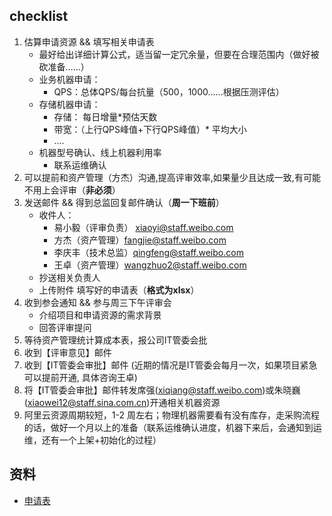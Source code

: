 ## checklist
1. 估算申请资源 && 填写相关申请表
    * 最好给出详细计算公式，适当留一定冗余量，但要在合理范围内（做好被砍准备……）
    * 业务机器申请：
      + QPS：总体QPS/每台抗量（500，1000……根据压测评估）
    * 存储机器申请：
      + 存储： 每日增量*预估天数 
      + 带宽：（上行QPS峰值+下行QPS峰值）* 平均大小 
      + ....
    * 机器型号确认、线上机器利用率
      + 联系运维确认
2. 可以提前和资产管理（方杰）沟通,提高评审效率,如果量少且达成一致,有可能不用上会评审（**非必须**）
3. 发送邮件 && 得到总监回复邮件确认（**周一下班前**）
    + 收件人：
        + 易小毅（评审负责） xiaoyi@staff.weibo.com
        + 方杰（资产管理）fangjie@staff.weibo.com 
        + 李庆丰（技术总监）qingfeng@staff.weibo.com
        + 王卓（资产管理）wangzhuo2@staff.weibo.com
    + 抄送相关负责人
    + 上传附件 填写好的申请表（**格式为xlsx**）
4. 收到参会通知 && 参与周三下午评审会
    + 介绍项目和申请资源的需求背景
    + 回答评审提问  
5. 等待资产管理统计算成本表，报公司IT管委会批
6. 收到【评审意见】邮件 
7. 收到【IT管委会审批】邮件 (近期的情况是IT管委会每月一次，如果项目紧急可以提前开通, 具体咨询王卓)
8. 将【IT管委会审批】邮件转发席强(xiqiang@staff.weibo.com)或朱晓巍(xiaowei12@staff.sina.com.cn)开通相关机器资源
9. 阿里云资源周期较短，1-2 周左右；物理机器需要看有没有库存，走采购流程的话，做好一个月以上的准备（联系运维确认进度，机器下来后，会通知到运维，还有一个上架+初始化的过程）

## 资料
+ [申请表](template/系统资源申请表.xlsx)